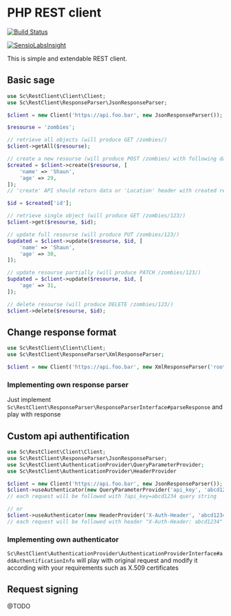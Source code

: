 # PHP REST client
[![Build Status](https://travis-ci.org/sc0rp10/rest-client.svg?branch=master)](https://travis-ci.org/sc0rp10/rest-client)

[![SensioLabsInsight](https://insight.sensiolabs.com/projects/bbfbf2a6-d8b8-49fe-9c03-5dc3e4eb1f29/big.png)](https://insight.sensiolabs.com/projects/bbfbf2a6-d8b8-49fe-9c03-5dc3e4eb1f29)

This is simple and extendable REST client.

## Basic sage

```php
use Sc\RestClient\Client\Client;
use Sc\RestClient\ResponseParser\JsonResponseParser;

$client = new Client('https://api.foo.bar', new JsonResponseParser());

$resourse = 'zombies';

// retrieve all objects (will produce GET /zombies/)
$client->getAll($resourse);

// create a new resourse (will produce POST /zombies/ with following data)
$created = $client->create($resourse, [
    'name' => 'Shaun',
    'age' => 29,
]);
// 'create' API should return data or 'Location' header with created resource URI

$id = $created['id'];

// retrieve single object (will produce GET /zombies/123/)
$client->get($resourse, $id);

// update full resourse (will produce PUT /zombies/123/)
$updated = $client->update($resourse, $id, [
	'name' => 'Shaun',
	'age' => 30,
]);

// update resourse partially (will produce PATCH /zombies/123/)
$updated = $client->update($resourse, $id, [
	'age' => 31,
]);

// delete resourse (will produce DELETE /zombies/123/)
$client->delete($resourse, $id);

```
## Change response format
```php
use Sc\RestClient\Client\Client;
use Sc\RestClient\ResponseParser\XmlResponseParser;

$client = new Client('https://api.foo.bar', new XmlResponseParser('root_tag_name'));
```
### Implementing own response parser
Just implement `Sc\RestClient\ResponseParser\ResponseParserInterface#parseResponse` and play with response

## Custom api authentification
```php
use Sc\RestClient\Client\Client;
use Sc\RestClient\ResponseParser\JsonResponseParser;
use Sc\RestClient\AuthenticationProvider\QueryParameterProvider;
use Sc\RestClient\AuthenticationProvider\HeaderProvider

$client = new Client('https://api.foo.bar', new JsonResponseParser());
$client->useAuthenticator(new QueryParameterProvider('api_key', 'abcd1234'));
// each request will be followed with ?api_key=abcd1234 query string

// or
$client->useAuthenticator(new HeaderProvider('X-Auth-Header', 'abcd1234'));
// each request will be followed with header "X-Auth-Header: abcd1234"
```
### Implementing own authenticator
`Sc\RestClient\AuthenticationProvider\AuthenticationProviderInterface#addAuthentificationInfo` will play with original request and modify it according with your requirements such as X.509 certificates

## Request signing
@TODO
